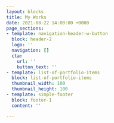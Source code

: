 ```yaml
---
layout: blocks
title: My Works
date: 2021-08-22 14:00:00 +0000
page_sections:
- template: navigation-header-w-button
  block: header-2
  logo: ''
  navigation: []
  cta:
    url: ''
    button_text: ''
- template: list-of-portfolio-items
  block: list-of-portfolio-items
  thumbnail_width: 100
  thumbnail_height: 100
- template: simple-footer
  block: footer-1
  content: ''

---
```

